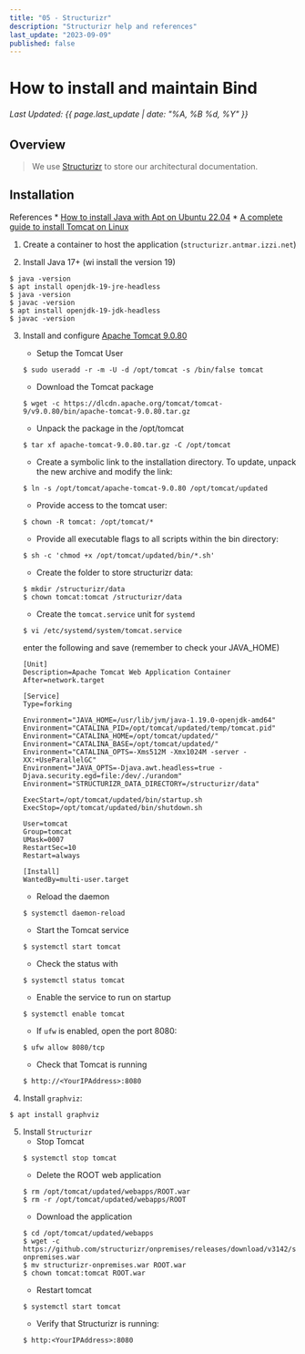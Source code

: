 ```yaml
---
title: "05 - Structurizr"
description: "Structurizr help and references"
last_update: "2023-09-09"
published: false
---
```

# How to install and maintain Bind
###### Last Updated: {{ page.last_update | date: "%A, %B %d, %Y" }}

## Overview
> We use [Structurizr](https://docs.structurizr.com/onpremises) to store our architectural documentation.

## Installation

References
    * [How to install Java with Apt on Ubuntu 22.04](https://www.digitalocean.com/community/tutorials/how-to-install-java-with-apt-on-ubuntu-22-04)
    * [A complete guide to install Tomcat on Linux](https://www.digitalocean.com/community/tutorials/install-tomcat-on-linux)

1. Create a container  to host the application (`structurizr.antmar.izzi.net`)

2. Install Java 17+  (wi install the version 19)
```
$ java -version
$ apt install openjdk-19-jre-headless
$ java -version
$ javac -version
$ apt install openjdk-19-jdk-headless
$ javac -version
```

3. Install and configure [Apache Tomcat 9.0.80](https://www.digitalocean.com/community/tutorials/install-tomcat-on-linux)
    * Setup the Tomcat User
    ```
    $ sudo useradd -r -m -U -d /opt/tomcat -s /bin/false tomcat
    ```
    * Download the Tomcat package
    ```
    $ wget -c https://dlcdn.apache.org/tomcat/tomcat-9/v9.0.80/bin/apache-tomcat-9.0.80.tar.gz
    ```
    * Unpack the package in the /opt/tomcat
    ```
    $ tar xf apache-tomcat-9.0.80.tar.gz -C /opt/tomcat
    ```
    * Create a symbolic link to the installation directory. To update, unpack the new archive and modify the link:
    ```
    $ ln -s /opt/tomcat/apache-tomcat-9.0.80 /opt/tomcat/updated
    ```
    * Provide access to the tomcat user:
    ```
    $ chown -R tomcat: /opt/tomcat/*
    ```
    * Provide all executable flags to all scripts within the bin directory:
    ```
    $ sh -c 'chmod +x /opt/tomcat/updated/bin/*.sh'
    ```
    * Create the folder to store structurizr data:
    ```
    $ mkdir /structurizr/data
    $ chown tomcat:tomcat /structurizr/data
    ```
    * Create the `tomcat.service` unit for `systemd`
    ```
    $ vi /etc/systemd/system/tomcat.service
    ```
    enter the following and save (remember to check your JAVA_HOME)
    ```
    [Unit]
    Description=Apache Tomcat Web Application Container
    After=network.target

    [Service]
    Type=forking

    Environment="JAVA_HOME=/usr/lib/jvm/java-1.19.0-openjdk-amd64"
    Environment="CATALINA_PID=/opt/tomcat/updated/temp/tomcat.pid"
    Environment="CATALINA_HOME=/opt/tomcat/updated/"
    Environment="CATALINA_BASE=/opt/tomcat/updated/"
    Environment="CATALINA_OPTS=-Xms512M -Xmx1024M -server -XX:+UseParallelGC"
    Environment="JAVA_OPTS=-Djava.awt.headless=true -Djava.security.egd=file:/dev/./urandom"
    Environment="STRUCTURIZR_DATA_DIRECTORY=/structurizr/data"

    ExecStart=/opt/tomcat/updated/bin/startup.sh
    ExecStop=/opt/tomcat/updated/bin/shutdown.sh

    User=tomcat
    Group=tomcat
    UMask=0007
    RestartSec=10
    Restart=always

    [Install]
    WantedBy=multi-user.target
    ```
    * Reload the daemon
    ```
    $ systemctl daemon-reload
    ```
    * Start the Tomcat service
    ```
    $ systemctl start tomcat
    ```
    * Check the status with
    ```
    $ systemctl status tomcat
    ```
    * Enable the service to run on startup
    ```
    $ systemctl enable tomcat
    ```
    * If `ufw` is enabled, open the port 8080:
    ```
    $ ufw allow 8080/tcp
    ```
    * Check that Tomcat is running
    ```
    $ http://<YourIPAddress>:8080
    ```

4. Install `graphviz`:
```
$ apt install graphviz
```

5. Install `Structurizr`
    * Stop Tomcat
    ```
    $ systemctl stop tomcat
    ```
    * Delete the ROOT web application
    ```
    $ rm /opt/tomcat/updated/webapps/ROOT.war
    $ rm -r /opt/tomcat/updated/webapps/ROOT
    ```
    * Download the application
    ```
    $ cd /opt/tomcat/updated/webapps
    $ wget -c https://github.com/structurizr/onpremises/releases/download/v3142/structurizr-onpremises.war
    $ mv structurizr-onpremises.war ROOT.war
    $ chown tomcat:tomcat ROOT.war
    ```
    * Restart tomcat
    ```
    $ systemctl start tomcat
    ```
    * Verify that Structurizr is running:
    ```
    $ http:<YourIPAddress>:8080
    ```